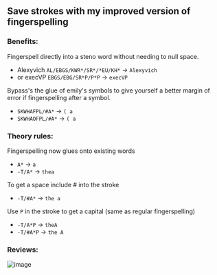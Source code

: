 ## Save strokes with my improved version of fingerspelling

### Benefits:
Fingerspell directly into a steno word without needing to null space.

- Alexyvich `AL/EBGS/KWR*/SR*/*EU/KH*` → `Alexyvich`
- or execVP `EBGS/EBG/SR*P/P*P` → `execVP`

Bypass's the glue of emily's symbols to give yourself a better margin of error if fingerspelling after a symbol.

- `SKWHAFPL/#A*` → `( a`   
- `SKWHAOFPL/#A*` → `( a`  
 
### Theory rules:
Fingerspelling now glues onto existing words

- `A*` → `a`
- `-T/A*` → `thea`

To get a space include # into the stroke
- `-T/#A*` → `the a`

Use `P` in the stroke to get a capital (same as regular fingerspelling)
- `-T/A*P` → `theA`  
- `-T/#A*P` → `the A`  

### Reviews:

![image](https://github.com/tom-mcivor/Toms-finger-spelling/assets/105212576/6d2a5387-862a-46d0-b576-82d4e6239fd8)
